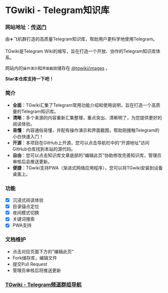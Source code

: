 # TGwiki - Telegram知识库

### 网站地址：[传送门](https://dianbaosousuo.com/tgwiki/)

由✈️飞机群打造的高质量Telegram知识库，帮助用户更科学地使用Telegram。

TGwiki是Telegram Wiki的缩写，旨在打造一个开放、协作的Telegram知识库体系。

网站内的`操作演示`和`界面截图`储存在 [@tgwiki/images](https://github.com/tgwiki/images) 。

**Star本仓库支持一下吧！**

### 简介

- **全面**：TGwiki汇集了Telegram常用功能介绍和使用说明，旨在打造一个高质量的Telegram知识库。
- **清晰**：多个来源的内容重新汇集整理，重点突出、清晰明了，为您提供更好的阅读体验。
- **易懂**：内容通俗易懂，并配有操作演示和界面截图，帮助刚接触Telegram的小白快速入门！
- **开源**：本项目在GitHub上开源，您可以点击导航栏中的“开源地址”访问GitHub仓库找到本站的源代码。
- **自由**：您可以点击知识库文章底部的“编辑此页”协助修改完善知识库，管理员审核后会推送更新。
- **便捷**：TGwiki支持PWA（渐进式网络应用程序），您可以将TGwiki安装到设备桌面上。

### 功能

- [x] 沉浸式阅读体验
- [x] 目录锚点定位
- [x] 夜间模式切换
- [x] 关键词搜索
- [x] PWA支持

### 文档维护

- 点击对应页面下方的“编辑此页“
- Fork储存库，编辑文件
- 提交Pull Request
- 管理员审核后将推送更新

### [TGwiki - Telegram频道群组导航](https://dianbaosousuo.com/tgwiki/)



